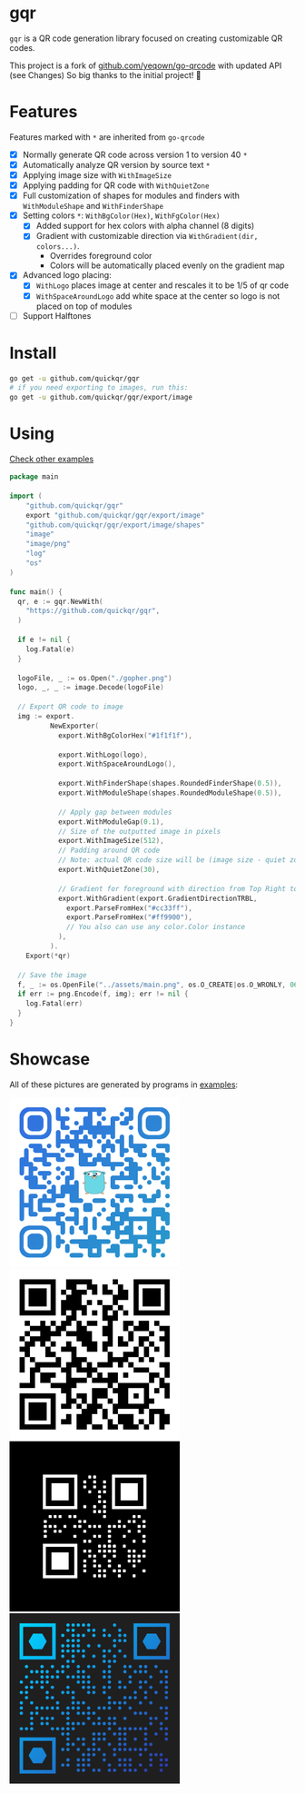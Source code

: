 # gqr
`gqr` is a QR code generation library focused on creating customizable QR codes.

This project is a fork of [github.com/yeqown/go-qrcode](http://github.com/yeqown/go-qrcode) with updated API (see Changes)
So big thanks to the initial project! 🙏

# Features
Features marked with `*` are inherited from `go-qrcode`
- [X] Normally generate QR code across version 1 to version 40 `*`
- [X] Automatically analyze QR version by source text `*`
- [X] Applying image size with `WithImageSize`
- [X] Applying padding for QR code with `WithQuietZone`
- [X] Full customization of shapes for modules and finders with `WithModuleShape` and `WithFinderShape`
- [X] Setting colors `*`: `WithBgColor(Hex)`, `WithFgColor(Hex)`
  - [X] Added support for hex colors with alpha channel (8 digits)
  - [X] Gradient with customizable direction via `WithGradient(dir, colors...)`.  
    - Overrides foreground color
    - Colors will be automatically placed evenly on the gradient map
- [X] Advanced logo placing:
  - [X] `WithLogo` places image at center and rescales it to be 1/5 of qr code
  - [X] `WithSpaceAroundLogo` add white space at the center so logo is not placed on top of modules
- [ ] Support Halftones

# Install
```bash
go get -u github.com/quickqr/gqr
# if you need exporting to images, run this:
go get -u github.com/quickqr/gqr/export/image
```

# Using
[Check other examples](./examples)
```go
package main

import (
	"github.com/quickqr/gqr"
	export "github.com/quickqr/gqr/export/image"
	"github.com/quickqr/gqr/export/image/shapes"
	"image"
	"image/png"
	"log"
	"os"
)

func main() {
  qr, e := gqr.NewWith(
    "https://github.com/quickqr/gqr",
  )

  if e != nil {
    log.Fatal(e)
  }

  logoFile, _ := os.Open("./gopher.png")
  logo, _, _ := image.Decode(logoFile)

  // Export QR code to image
  img := export.
          NewExporter(
            export.WithBgColorHex("#1f1f1f"),
		  
            export.WithLogo(logo),
            export.WithSpaceAroundLogo(),
			
            export.WithFinderShape(shapes.RoundedFinderShape(0.5)),
            export.WithModuleShape(shapes.RoundedModuleShape(0.5)),

			// Apply gap between modules
            export.WithModuleGap(0.1),
			// Size of the outputted image in pixels
            export.WithImageSize(512),
			// Padding around QR code 
			// Note: actual QR code size will be (image size - quiet zone * 2)
            export.WithQuietZone(30),

			// Gradient for foreground with direction from Top Right to Bottom Left
            export.WithGradient(export.GradientDirectionTRBL,
              export.ParseFromHex("#cc33ff"),
              export.ParseFromHex("#ff9900"),
			  // You also can use any color.Color instance
            ),
          ).
    Export(*qr)

  // Save the image
  f, _ := os.OpenFile("../assets/main.png", os.O_CREATE|os.O_WRONLY, 0644)
  if err := png.Encode(f, img); err != nil {
    log.Fatal(err)
  }
}
```

# Showcase
All of these pictures are generated by programs in [examples](./examples):
<div float="left">
<img src="./assets/main.png" alt="main" width="300">
<img src="./assets/default.png" alt="default" width="300">
<img src="./assets/invert.png" alt="inverted" width="300">
<img src="assets/custom-shapes.png" alt="inverted" width="300">
</div>